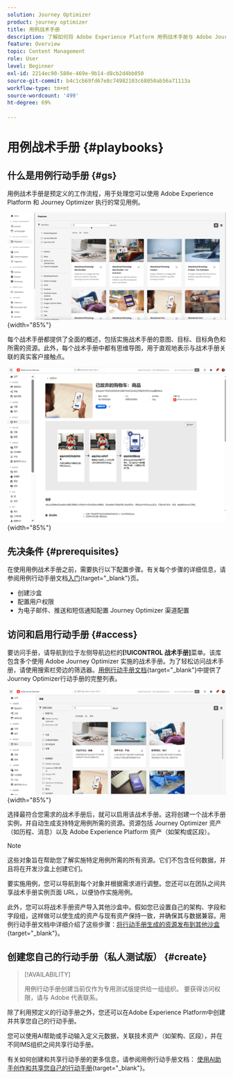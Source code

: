 ```yaml
---
solution: Journey Optimizer
product: journey optimizer
title: 用例战术手册
description: 了解如何将 Adobe Experience Platform 用例战术手册与 Adobe Journeys Optimizer 结合使用。
feature: Overview
topic: Content Management
role: User
level: Beginner
exl-id: 2214ec90-580e-469e-9b14-d8cb2d4bb050
source-git-commit: b4c1cb69fd67e8c74982103c68050ab56a71113a
workflow-type: tm+mt
source-wordcount: '499'
ht-degree: 69%

---
```


# 用例战术手册 {#playbooks}

## 什么是用例行动手册 {#gs}

用例战术手册是预定义的工作流程，用于处理您可以使用 Adobe Experience Platform 和 Journey Optimizer 执行的常见用例。

![显示用例战术手册的动画图像](../rn/assets/do-not-localize/playbooks.gif){width="85%"}

每个战术手册都提供了全面的概述，包括实施战术手册的意图、目标、目标角色和所需的资源。此外，每个战术手册中都有思维导图，用于直观地表示与战术手册关联的真实客户接触点。

![发现战术手册视图中的放弃购物车战术手册](assets/playbooks-detail.png){width="85%"}

## 先决条件 {#prerequisites}

在使用用例战术手册之前，需要执行以下配置步骤。有关每个步骤的详细信息，请参阅用例行动手册文档[入门](https://experienceleague.adobe.com/docs/experience-platform/use-case-playbooks/playbooks/get-started.html?lang=zh-Hans){target="_blank"}页。

* 创建沙盒
* 配置用户权限
* 为电子邮件、推送和短信通知配置 Journey Optimizer 渠道配置

## 访问和启用行动手册 {#access}

要访问手册，请导航到位于左侧导航边栏的&#x200B;**[!UICONTROL 战术手册]**&#x200B;菜单。该库包含多个使用 Adobe Journey Optimizer 实施的战术手册。为了轻松访问战术手册，请使用搜索栏旁边的筛选器。[用例行动手册文档](https://experienceleague.adobe.com/docs/experience-platform/use-case-playbooks/playbooks/playbooks-list.html?lang=zh-Hans){target="_blank"}中提供了Journey Optimizer行动手册的完整列表。

![打开了带有筛选器窗格的战术手册列表](assets/playbooks-filter.png){width="85%"}

选择最符合您需求的战术手册后，就可以启用该战术手册。这将创建一个战术手册实例，并自动生成支持特定用例所需的资源。资源包括 Journey Optimizer 资产（如历程、消息）以及 Adobe Experience Platform 资产（如架构或区段）。

>[!NOTE]
>
>这些对象旨在帮助您了解实施特定用例所需的所有资源。它们不包含任何数据，并且将在开发沙盒上创建它们。

要实施用例，您可以导航到每个对象并根据需求进行调整。您还可以在团队之间共享战术手册实例页面 URL，以便协作实施用例。

此外，您可以将战术手册资产导入其他沙盒中。假如您已设置自己的架构、字段和字段组，这样做可以使生成的资产与现有资产保持一致，并确保其与数据兼容。用例行动手册文档中详细介绍了这些步骤：[将行动手册生成的资源发布到其他沙盒](https://experienceleague.adobe.com/docs/experience-platform/use-case-playbooks/playbooks/data-awareness.html?lang=zh-Hans){target="_blank"}。

## 创建您自己的行动手册（私人测试版） {#create}

>[!AVAILABILITY]
>
>用例行动手册创建当前仅作为专用测试版提供给一组组织。 要获得访问权限，请与 Adobe 代表联系。

除了利用预定义的行动手册之外，您还可以在Adobe Experience Platform中创建并共享您自己的行动手册。

您可以使用AI帮助或手动输入定义元数据，关联技术资产（如架构、区段），并在不同IMS组织之间共享行动手册。

有关如何创建和共享行动手册的更多信息，请参阅用例行动手册文档： [使用AI助手创作和共享您自己的行动手册](https://experienceleague.adobe.com/docs/experience-platform/use-case-playbooks/playbooks/author.html?lang=en#sharing-playbooks-sandboxes){target="_blank"}。
